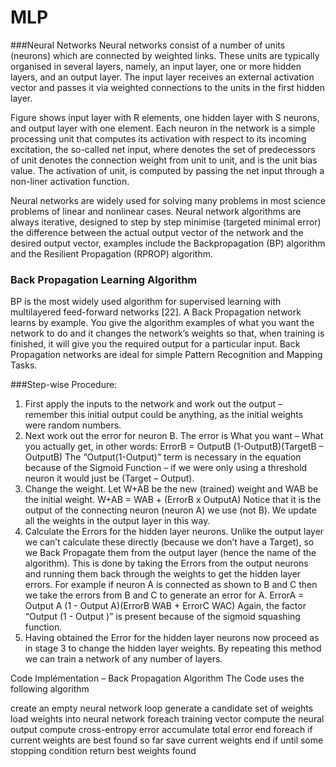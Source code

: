 # MLP

###Neural Networks
Neural networks consist of a number of units (neurons) which are connected by weighted links. These units are typically organised in several layers, namely, an input layer, one or more hidden layers, and an output layer. The input layer receives an external activation vector and passes it via weighted connections to the units in the first hidden layer. 
 
Figure shows input layer with R elements, one hidden layer with S neurons, and output layer with one element. Each neuron in the network is a simple processing unit that computes its activation with respect to its incoming excitation, the so-called net input, where denotes the set of predecessors of unit  denotes the connection weight from unit  to  unit, and  is the unit bias value. The activation of unit, is computed by passing the net input through a non-liner activation function. 

Neural networks are widely used for solving many problems in most science problems of linear and nonlinear cases. Neural network algorithms are always iterative, designed to step by step minimise (targeted minimal error) the difference between the actual output vector of the network and the desired output vector, examples include the Backpropagation (BP) algorithm and the Resilient Propagation (RPROP) algorithm.


### Back Propagation Learning Algorithm
BP is the most widely used algorithm for supervised learning with multilayered feed-forward networks [22]. A Back Propagation network learns by example. You give the algorithm examples of what you want the network to do and it changes the network’s weights so that, when training is finished, it will give you the required output for a particular input. Back Propagation networks are ideal for simple Pattern Recognition and Mapping Tasks. 

 
###Step-wise Procedure: 
1. First apply the inputs to the network and work out the output – remember this initial output could be anything, as the initial weights were random numbers.
2. Next work out the error for neuron B. The error is What you want – What you actually get, in other words:
ErrorB = OutputB (1-OutputB)(TargetB – OutputB)
The “Output(1-Output)” term is necessary in the equation because of the Sigmoid Function – if we were only using a threshold neuron it would just be (Target – Output).
3. Change the weight. Let W+AB be the new (trained) weight and WAB be the initial
weight.
W+AB = WAB + (ErrorB x OutputA)
Notice that it is the output of the connecting neuron (neuron A) we use (not B). We update all the weights in the output layer in this way.
4. Calculate the Errors for the hidden layer neurons. Unlike the output layer we can’t calculate these directly (because we don’t have a Target), so we Back Propagate them from the output layer (hence the name of the algorithm). This is done by taking the Errors from the output neurons and running them back through the weights to get the hidden layer errors. For example if neuron A is connected as shown to B and C then we take the errors from B and C to generate an error for A.
ErrorA = Output A (1 - Output A)(ErrorB WAB + ErrorC WAC)
Again, the factor “Output (1 - Output )” is present because of the sigmoid squashing function.
5. Having obtained the Error for the hidden layer neurons now proceed as in stage 3 to change the hidden layer weights. By repeating this method we can train a network of any number of layers.


Code Implémentation – Back Propagation Algorithm 
The Code uses the following algorithm

create an empty neural network
loop
  generate a candidate set of weights
  load weights into neural network
  foreach training vector
    compute the neural output
    compute cross-entropy error
    accumulate total error
  end foreach
  if current weights are best found so far
    save current weights
  end if
until some stopping condition
return best weights found 

